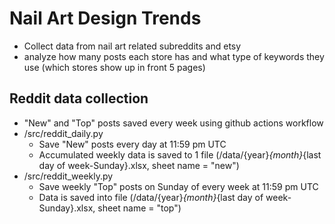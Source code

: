 
# Nail Art Design Trends
- Collect data from nail art related subreddits and etsy
- analyze how many posts each store has and what type of keywords they use (which stores show up in front 5 pages)

## Reddit data collection
- "New" and "Top" posts saved every week using github actions workflow
- /src/reddit_daily.py
    - Save "New" posts every day at 11:59 pm UTC
    - Accumulated weekly data is saved to 1 file (/data/{year}_{month}_{last day of week-Sunday}.xlsx, sheet name = "new")
- /src/reddit_weekly.py
    - Save weekly "Top" posts on Sunday of every week at 11:59 pm UTC
    - Data is saved into file (/data/{year}_{month}_{last day of week-Sunday}.xlsx, sheet name = "top")
